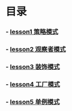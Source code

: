 
# 目录
### - [lesson1 策略模式](https://github.com/yancongcong1/study-log/tree/master/design-model/lesson1)
### - [lesson2 观察者模式](https://github.com/yancongcong1/study-log/tree/master/design-model/lesson2)
### - [lesson3 装饰模式](https://github.com/yancongcong1/study-log/tree/master/design-model/lesson3)
### - [lesson4 工厂模式](https://github.com/yancongcong1/study-log/tree/master/design-model/lesson4)
### - [lesson5 单例模式](https://github.com/yancongcong1/study-log/tree/master/design-model/lesson5)